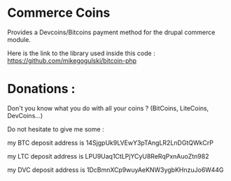 Commerce Coins
==============

Provides a Devcoins/Bitcoins payment method for the drupal commerce module.

Here is the link to the library used inside this code : https://github.com/mikegogulski/bitcoin-php

Donations :
===========

Don't you know what you do with all your coins ? (BitCoins, LiteCoins, DevCoins...)

Do not hesitate to give me some :

my BTC deposit address is 14SjgpUk9LVEwY3pTAngLR2LnDGtQWkCrP

my LTC deposit address is LPU9Uaq1CtLPjYCyU8ReRqPxnAuoZtn982

my DVC deposit address is 1DcBmnXCp9wuyAeKNW3ygbKHnzuJo6W44G
